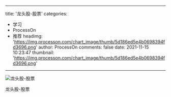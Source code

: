 
---
title: '龙头股-股票'
categories: 
 - 学习
 - ProcessOn
 - 推荐
headimg: 'https://img.processon.com/chart_image/thumb/5d186ed5e4b0698394fd3696.png'
author: ProcessOn
comments: false
date: 2021-11-15 10:23:47
thumbnail: 'https://img.processon.com/chart_image/thumb/5d186ed5e4b0698394fd3696.png'
---

<div>   
<img class="thumb" alt="龙头股-股票" src="https://img.processon.com/chart_image/thumb/5d186ed5e4b0698394fd3696.png" referrerpolicy="no-referrer">
<p>龙头股-股票</p>  
</div>
            